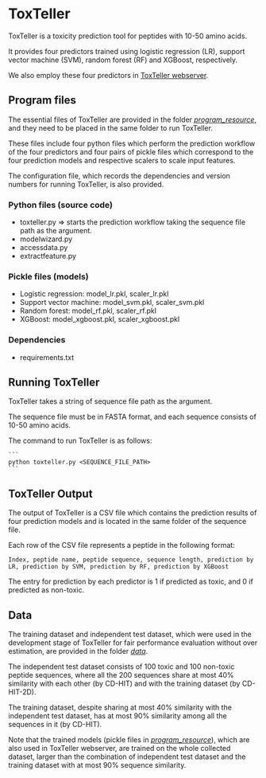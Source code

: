 # ToxTeller
ToxTeller is a toxicity prediction tool for peptides with 10-50 amino acids. 

It provides four predictors trained using logistic regression (LR), support vector machine (SVM), random forest (RF) and XGBoost, respectively.

We also employ these four predictors in [ToxTeller webserver](https://comics.iis.sinica.edu.tw/ToxTeller).

## Program files
The essential files of ToxTeller are provided in the folder [_program_resource_](program_resource), and they need to be placed in the same folder to run ToxTeller. 

These files include four python files which perform the prediction workflow of the four predictors and four pairs of pickle files which correspond to the four prediction models and respective scalers to scale input features. 

The configuration file, which records the dependencies and version numbers for running ToxTeller, is also provided.


### Python files (source code)
+ toxteller.py => starts the prediction workflow taking the sequence file path as the argument.
+ modelwizard.py
+ accessdata.py
+ extractfeature.py

### Pickle files (models)
+ Logistic regression: model_lr.pkl, scaler_lr.pkl
+ Support vector machine: model_svm.pkl, scaler_svm.pkl
+ Random forest: model_rf.pkl, scaler_rf.pkl
+ XGBoost: model_xgboost.pkl, scaler_xgboost.pkl

### Dependencies 
+ requirements.txt


## Running ToxTeller
ToxTeller takes a string of sequence file path as the argument.

The sequence file must be in FASTA format, and each sequence consists of 10-50 amino acids.

The command to run ToxTeller is as follows:

    ```
    python toxteller.py <SEQUENCE_FILE_PATH>
    ```


## ToxTeller Output
The output of ToxTeller is a CSV file which contains the prediction results of four prediction models and is located in the same folder of the sequence file. 

Each row of the CSV file represents a peptide in the following format:

    Index, peptide name, peptide sequence, sequence length, prediction by LR, prediction by SVM, prediction by RF, prediction by XGBoost
 
The entry for prediction by each predictor is 1 if predicted as toxic, and 0 if predicted as non-toxic.


## Data
The training dataset and independent test dataset, which were used in the development stage of ToxTeller for fair performance evaluation without over estimation, are provided in the folder [_data_](data).

The independent test dataset consists of 100 toxic and 100 non-toxic peptide sequences, where all the 200 sequences share at most 40% similarity with each other (by CD-HIT) and with the training dataset (by CD-HIT-2D).

The training dataset, despite sharing at most 40% similarity with the independent test dataset, has at most 90% similarity among all the sequences in it (by CD-HIT).

Note that the trained models (pickle files in [_program_resource_](program_resource)), which are also used in ToxTeller webserver, are trained on the whole collected dataset, larger than the combination of independent test dataset and the training dataset with at most 90% sequence similarity. 





